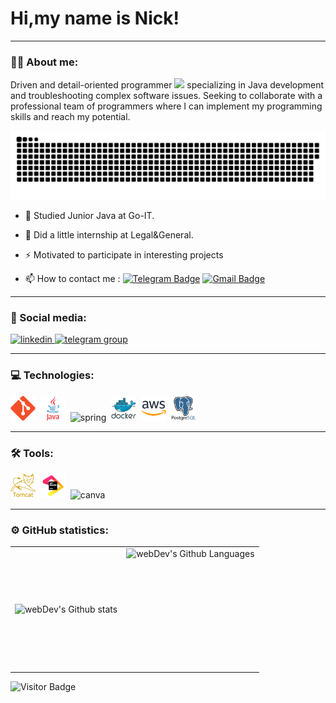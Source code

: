 # Hi,my name is Nick!

---

### :man_technologist: About me:

Driven and detail-oriented programmer <img src="https://media.giphy.com/media/WUlplcMpOCEmTGBtBW/giphy.gif" width="30px">
specializing in Java development and troubleshooting complex software
issues. Seeking to collaborate with a professional team of programmers
where I can implement my programming skills and reach my potential.

<p align="center">
 <img width="600" src="assets/github-snake.svg" alt="snake"/>
</p>

- :telescope: Studied Junior Java at Go-IT. 

- :seedling: Did a little internship at Legal&General.

- :zap: Motivated to participate in interesting projects

- :mailbox: How to contact me : [![Telegram Badge](https://img.shields.io/badge/-Nickolai-blue?style=flat&logo=Telegram&logoColor=white)](https://t.me/flashman8898) [![Gmail Badge](https://img.shields.io/badge/-Gmail-red?style=flat&logo=Gmail&logoColor=white)](nikola21122004@gmail.com)

---

### 🤝 Social media:

  <div id="badges">
    <a href="https://www.linkedin.com/in/nikolai-vynohradov/" target="_blank">
      <img src="https://cdn-icons-png.flaticon.com/512/2504/2504799.png" width="40" height="40" alt="linkedin" />
    </a>
    <a href="https://t.me/flashman8898" target="_blank">
      <img src="https://cdn-icons-png.flaticon.com/512/2111/2111646.png" width="40" height="40" alt="telegram group" />
   </a>
</div>

---
### 💻 Technologies:

<div>
  <img src="https://github.com/devicons/devicon/blob/master/icons/git/git-original.svg" title="git" alt="git" width="40" height="40"/>&nbsp
  <img src="https://github.com/devicons/devicon/blob/master/icons/java/java-original-wordmark.svg" title="java" alt="java" width="40" height="40"/>&nbsp
  <img src="hhttps://github.com/devicons/devicon/blob/master/icons/spring/spring-original-wordmark.svg" title="spring" alt="spring" width="40" height="40"/>&nbsp
  <img src="https://github.com/devicons/devicon/blob/master/icons/docker/docker-original-wordmark.svg" title="docker" alt="docker" width="40" height="40"/>&nbsp
  <img src="https://github.com/devicons/devicon/blob/master/icons/amazonwebservices/amazonwebservices-original-wordmark.svg" title="aws" alt="aws" width="40" height="40"/>&nbsp
  <img src="https://github.com/devicons/devicon/blob/master/icons/postgresql/postgresql-original-wordmark.svg" title="postgresSQL" alt="postgresSQL" width="40" height="40"/>&nbsp
</div>

---
### 🛠 Tools:

<div>
  <img src="https://github.com/devicons/devicon/blob/master/icons/tomcat/tomcat-line-wordmark.svg" title="Tomcat" alt="Tomcat" width="40" height="40"/>&nbsp; 
  <img src="https://github.com/devicons/devicon/blob/master/icons/jetbrains/jetbrains-original.svg" title="jetbrains" alt="jetbrains" width="40" height="40"/>&nbsp;
  <img src="hhttps://github.com/devicons/devicon/blob/master/icons/canva/canva-original.svg" title="canva" alt="canva" width="40" height="40"/>&nbsp;
</div>

---

### ⚙️ GitHub statistics:

<table>
  <tr>
    <td>
      <img align="left" src="http://github-readme-streak-stats.herokuapp.com?user=Nikola2112&theme=dark&background=000000" alt="webDev's Github stats" />
    </td>
    <td>
      <img height="195px" align="right" alt="webDev's Github Languages" src="https://github-readme-stats-sigma-five.vercel.app/api/top-langs/?username=Nikola2112&layout=compact&theme=vision-friendly-dark" />
    </td>
  </tr>
</table>

![Visitor Badge](https://visitor-badge.laobi.icu/badge?page_id=filimonovalexey)